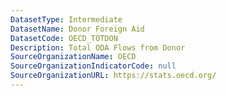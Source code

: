```yaml
---
DatasetType: Intermediate
DatasetName: Donor Foreign Aid
DatasetCode: OECD_TOTDON
Description: Total ODA Flows from Donor
SourceOrganizationName: OECD
SourceOrganizationIndicatorCode: null
SourceOrganizationURL: https://stats.oecd.org/
---
```


